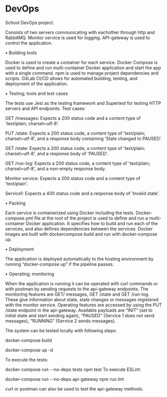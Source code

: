 # DevOps

School DevOps project.

Consists of two servers communicating with eachother through http and RabbitMQ. Monitor service is used for logging. API-gateway is used to control the application.

• Building tools

Docker is used to create a container for each service.
Docker Compose is used to define and run multi-container Docker application and start the app with a
single command.
npm is used to manage project dependencies and scripts.
GitLab CI/CD allows for automated building, testing, and deployment of the application.

• Testing; tools and test cases

The tests use Jest as the testing framework and Supertest for testing HTTP servers and API endpoints.
Test cases:

GET /messages: Expects a 200 status code and a content type of 'text/plain; charset=utf-8'.

PUT /state: Expects a 200 status code, a content type of 'text/plain; charset=utf-8', and a response body
containing 'State changed to PAUSED'.

GET /state: Expects a 200 status code, a content type of 'text/plain; charset=utf-8', and a response body of
'PAUSED'.

GET /run-log: Expects a 200 status code, a content type of 'text/plain; charset=utf-8', and a non-empty
response body.

Monitor service: Expects a 200 status code and a content type of 'text/plain'.

Service1: Expects a 400 status code and a response body of ‘Invalid state’.

• Packing

Each service is containerized using Docker including the tests. Docker-compose.yml file at the root of the
project is used to define and run a multi-container Docker application. It specifies how to build and run each
of the services, and also defines dependencies between the services. Docker images are built with dockercompose build and run with docker-compose up.

• Deployment

The application is deployed automatically to the hosting environment by running “docker-compose up” if
the pipeline passes.

• Operating; monitoring

When the application is running it can be operated with curl commands or with postman by sending
requests to the api-gateway endpoints. The monitoring features are GET/ messages, GET /state and GET
/run-log. These give information about state, state changes or messages registered with the monitor
service.
Operating features are accessed by using the PUT /state endpoint in the api-gateway. Available payloads are
“INIT” (set to initial state and start sending again), 
“PAUSED” (Service 1 does not send messages),
“RUNNING” (Service 2 sends messages).

The system can be tested locally with following steps:

docker-compose build

docker-compose up -d

To execute the tests:

docker-compose run --no-deps tests npm test
To execute ESLint:

docker-compose run --no-deps api-gateway npm run lint

curl or postman can also be used to test the api-gateway methods.
